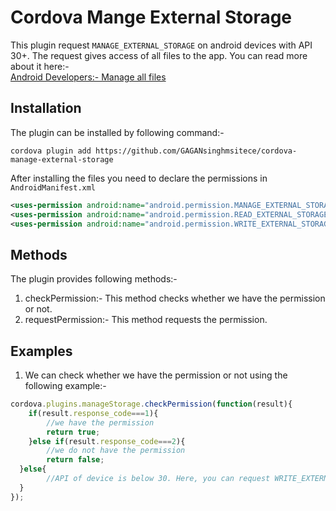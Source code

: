 # Cordova Mange External Storage
This plugin request `MANAGE_EXTERNAL_STORAGE` on android devices with API 30+. The request gives access of all files to the app. You can read more about it here:-\
[Android Developers:- Manage all files](https://developer.android.com/training/data-storage/manage-all-files)

## Installation
The plugin can be installed by following command:-

`cordova plugin add https://github.com/GAGANsinghmsitece/cordova-manage-external-storage`

After installing the files you need to declare the permissions in `AndroidManifest.xml`
```xml
<uses-permission android:name="android.permission.MANAGE_EXTERNAL_STORAGE" />
<uses-permission android:name="android.permission.READ_EXTERNAL_STORAGE" />
<uses-permission android:name="android.permission.WRITE_EXTERNAL_STORAGE" />
```

## Methods
The plugin provides following methods:-
1. checkPermission:- This method checks whether we have the permission or not.
2. requestPermission:- This method requests the permission.

## Examples
1. We can check whether we have the permission or not using the following example:-
```javascript
cordova.plugins.manageStorage.checkPermission(function(result){
    if(result.response_code===1){
        //we have the permission
        return true;
    }else if(result.response_code===2){
        //we do not have the permission
        return false;
  }else{
        //API of device is below 30. Here, you can request WRITE_EXTERNAL_STORAGE permission here using cordova-plugin-android-permissions
  }
});
```
